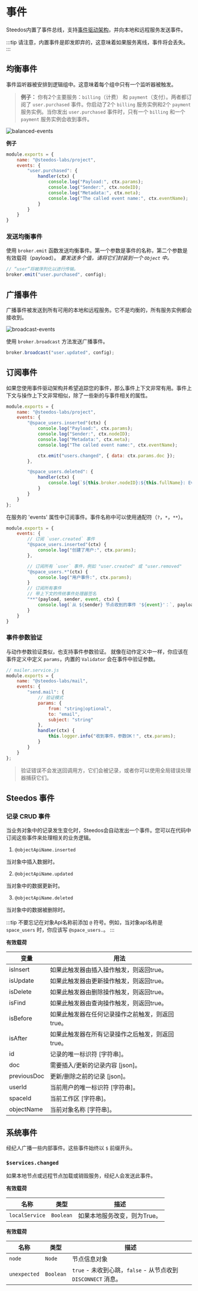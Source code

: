 # 事件

Steedos内置了事件总线，支持[事件驱动架构](http://microservices.io/patterns/data/event-driven-architecture.html)，并向本地和远程服务发送事件。

:::tip
请注意，内置事件是即发即弃的，这意味着如果服务离线，事件将会丢失。
:::

## 均衡事件
事件监听器被安排到逻辑组中。这意味着每个组中只有一个监听器被触发。

> **例子：** 你有2个主要服务：`billing`（计费） 和 `payment`（支付）。两者都订阅了 `user.purchased` 事件。你启动了2个 `billing` 服务实例和2个 `payment` 服务实例。当你发出 `user.purchased` 事件时，只有一个 `billing` 和一个 `payment` 服务实例会收到事件。

![balanced-events](/img/service/balanced-events.gif)


**例子**
```js
module.exports = {
    name: "@steedos-labs/project",
    events: {
        "user.purchased": {
            handler(ctx) {
                console.log("Payload:", ctx.params);
                console.log("Sender:", ctx.nodeID);
                console.log("Metadata:", ctx.meta);
                console.log("The called event name:", ctx.eventName);
            }
        }
    }
}
```

### 发送均衡事件

使用 `broker.emit` 函数发送均衡事件。第一个参数是事件的名称，第二个参数是有效载荷（payload）。
_要发送多个值，请将它们封装到一个 `Object` 中。_

```js
// “user”将被序列化以进行传输。
broker.emit("user.purchased", config);
```

## 广播事件
广播事件被发送到所有可用的本地和远程服务。它不是均衡的，所有服务实例都会接收到。

![broadcast-events](/img/service/broadcast-events.gif)

使用 `broker.broadcast` 方法发送广播事件。
```js
broker.broadcast("user.updated", config);
```

## 订阅事件

如果您使用事件驱动架构并希望追踪您的事件，那么事件上下文非常有用。事件上下文与操作上下文非常相似，除了一些新的与事件相关的属性。

```js
module.exports = {
    name: "@steedos-labs/project",
    events: {
        "@space_users.inserted"(ctx) {
            console.log("Payload:", ctx.params);
            console.log("Sender:", ctx.nodeID);
            console.log("Metadata:", ctx.meta);
            console.log("The called event name:", ctx.eventName);

            ctx.emit("users.changed", { data: ctx.params.doc });
        },

        "@space_users.deleted": {
            handler(ctx) {
                console.log(`${this.broker.nodeID}:${this.fullName}: Event '${ctx.eventName}' received. Payload:`, ctx.params, ctx.meta);
            }
        }
    }
};
```

在服务的 'events' 属性中订阅事件。事件名称中可以使用通配符（`?`，`*`，`**`）。

```js
module.exports = {
    events: {
        // 订阅 `user.created` 事件
        "@space_users.inserted"(ctx) {
            console.log("创建了用户:", ctx.params);
        },

        // 订阅所有 `user` 事件，例如 "user.created" 或 "user.removed"
        "@space_users.*"(ctx) {
            console.log("用户事件:", ctx.params);
        }
        // 订阅所有事件
        // 带上下文的传统事件处理器签名
        "**"(payload, sender, event, ctx) {
            console.log(`从 ${sender} 节点收到的事件 '${event}'：`, payload);
        }
    }
}
```

### 事件参数验证

与动作参数验证类似，也支持事件参数验证。
就像在动作定义中一样，你应该在事件定义中定义 `params`，内置的 `Validator` 会在事件中验证参数。

```js
// mailer.service.js
module.exports = {
    name: "@steedos-labs/mail",
    events: {
        "send.mail": {
            // 验证模式
            params: {
                from: "string|optional",
                to: "email",
                subject: "string"
            },
            handler(ctx) {
                this.logger.info("收到事件，参数OK！", ctx.params);
            }
        }
    }
};
```
> 验证错误不会发送回调用方，它们会被记录，或者你可以使用全局错误处理器捕获它们。

## Steedos 事件

### 记录 CRUD 事件

当业务对象中的记录发生变化时，Steedos会自动发出一个事件。您可以在代码中订阅这些事件来处理相关的业务逻辑。

1. `@objectApiName.inserted`

当对象中插入数据时。

2. `@objectApiName.updated`

当对象中的数据更新时。

3. `@objectApiName.deleted`

当对象中的数据被删除时。

:::tip
不要忘记在对象Api名称前添加 `@` 符号。例如，当对象api名称是 `space_users` 时，你应该写 `@space_users.`。
:::

**有效载荷**

变量 | 用法
-- | --
isInsert | 如果此触发器由插入操作触发，则返回true。
isUpdate | 如果此触发器由更新操作触发，则返回true。
isDelete | 如果此触发器由删除操作触发，则返回true。
isFind | 如果此触发器由查询操作触发，则返回true。
isBefore | 如果此触发器在任何记录操作之前触发，则返回true。
isAfter | 如果此触发器在所有记录操作之后触发，则返回true。
id | 记录的唯一标识符 [字符串]。
doc | 需要插入/更新的记录内容 [json]。
previousDoc | 更新/删除之前的记录 [json]。
userId | 当前用户的唯一标识符 [字符串]。
spaceId | 当前工作区 [字符串]。
objectName | 当前对象名称 [字符串]。

## 系统事件
经纪人广播一些内部事件。这些事件始终以 `$` 前缀开头。

### `$services.changed`
如果本地节点或远程节点加载或销毁服务，经纪人会发送此事件。

**有效载荷**

| 名称 | 类型 | 描述 |
| ---- | ---- | ----------- |
| `localService` | `Boolean` | 如果本地服务改变，则为True。 |

**有效载荷**

| 名称 | 类型 | 描述 |
| ---- | ---- | ----------- |
| `node` | `Node` | 节点信息对象 |
| `unexpected` | `Boolean` | `true` - 未收到心跳，`false` - 从节点收到 `DISCONNECT` 消息。 |
